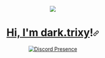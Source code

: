 <p align="center" dir="auto">
  <img src="https://media.tenor.com/64D-woR_AmcAAAAC/gear-5-gear-5-luffy.gif"/>

<h1 align="center" id="user-content-hi-im-exploit" dir="auto"><a class="heading-link" href="#hi-im-criminal">Hi, I'm dark.trixy</a><a href="https://github.com/trixyhere"></a>!<svg class="octicon octicon-link" viewBox="0 0 16 16" version="1.1" width="16" height="16" aria-hidden="true"><path d="m7.775 3.275 1.25-1.25a3.5 3.5 0 1 1 4.95 4.95l-2.5 2.5a3.5 3.5 0 0 1-4.95 0 .751.751 0 0 1 .018-1.042.751.751 0 0 1 1.042-.018 1.998 1.998 0 0 0 2.83 0l2.5-2.5a2.002 2.002 0 0 0-2.83-2.83l-1.25 1.25a.751.751 0 0 1-1.042-.018.751.751 0 0 1-.018-1.042Zm-4.69 9.64a1.998 1.998 0 0 0 2.83 0l1.25-1.25a.751.751 0 0 1 1.042.018.751.751 0 0 1 .018 1.042l-1.25 1.25a3.5 3.5 0 1 1-4.95-4.95l2.5-2.5a3.5 3.5 0 0 1 4.95 0 .751.751 0 0 1-.018 1.042.751.751 0 0 1-1.042.018 1.998 1.998 0 0 0-2.83 0l-2.5 2.5a1.998 1.998 0 0 0 0 2.83Z"></path></svg></h1>
<div align="center" dir="auto">
  <a href="https://discord.com/users/856826871756226580" rel="nofollow">
    <img src="https://lanyard.cnrad.dev/api/856826871756226580" alt="Discord Presence" data-canonical-src="https://lanyard.cnrad.dev/api/856826871756226580?showDisplayName=true&amp;idleMessage=idling..." style="max-width: 100%;">
  </a>
</div>

